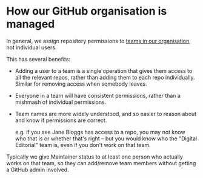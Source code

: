 # How our GitHub organisation is managed

In general, we assign repository permissions to [teams in our organisation][teams], not individual users.

This has several benefits:

-   Adding a user to a team is a single operation that gives them access to all the relevant repos, rather than adding them to each repo individually.
    Similar for removing access when somebody leaves.

-   Everyone in a team will have consistent permissions, rather than a mishmash of individual permissions.

-   Team names are more widely understood, and so easier to reason about and know if permissions are correct.

    e.g. if you see Jane Bloggs has access to a repo, you may not know who that is or whether that's right – but you would know who the "Digital Editorial" team is, even if you don't work on that team.

Typically we give Maintainer status to at least one person who actually works on that team, so they can add/remove team members without getting a GitHub admin involved.

[teams]: https://github.com/orgs/wellcomecollection/teams
